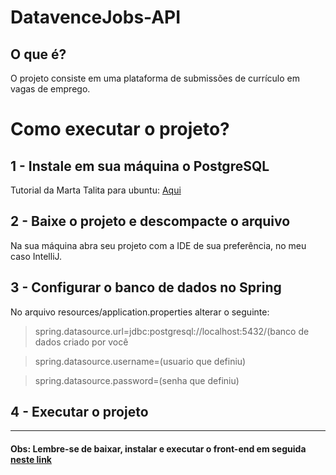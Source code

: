 # DatavenceJobs-API
## O que é?
<p>
    O projeto consiste em uma plataforma de submissões de currículo em vagas de emprego.
</p>

# Como executar o projeto?

## 1 - Instale em sua máquina o PostgreSQL
<p> Tutorial da Marta Talita para ubuntu: <a href="youtube.com/watch?v=LYgQW4a_anA">Aqui</a></p>


## 2 - Baixe o projeto e descompacte o arquivo
<p>Na sua máquina abra seu projeto com a IDE de sua preferência, no meu caso IntelliJ.</p>


## 3 - Configurar o banco de dados no Spring
<p>No arquivo resources/application.properties alterar o seguinte: </p>

>  spring.datasource.url=jdbc:postgresql://localhost:5432/(banco de dados criado por você <br/>

>  spring.datasource.username=(usuario que definiu) <br/>

>  spring.datasource.password=(senha que definiu) <br/>


## 4 - Executar o projeto

<hr style="width: 100%"/>

#### Obs: Lembre-se de baixar, instalar e executar o front-end em seguida <a href="https://github.com/charles-bezerra/DatavenceJobs-Front/">neste link</a>

